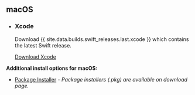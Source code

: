 ## macOS

<ul class="install-instruction">
  <li class="resource featured">
    <h3>Xcode</h3>
    <p class="description">
       Download {{ site.data.builds.swift_releases.last.xcode }} which contains the latest Swift release. 
    </p>
    <a href="https://itunes.apple.com/app/xcode/id497799835" class="cta-secondary">Download Xcode</a>
  </li>
</ul>

**Additional install options for macOS:** 

* [Package Installer](/install/macos#installation-via-swiftorg-package-installer) - *Package installers (.pkg) are available on download page.*
